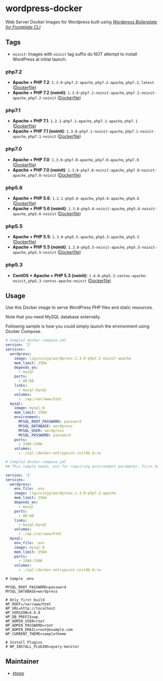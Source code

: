 # wordpress-docker

Web Server Docker Images for Wordpress built using [_Wordpress Boilerplate for Frontplate CLI_](https://github.com/liginc/wordpress-frontplate)

## Tags

- `noinit`: Images with `noinit` tag suffix do NOT attempt to install WordPress at initial launch.

### php7.2

- **Apache + PHP 7.2**: `1.3.0-php7.2-apache`, `php7.2-apache`, `php7.2`, `latest` ([Dockerfile](https://github.com/liginc/wordpress-docker/blob/master/php7.2/apache/Dockerfile))
- **Apache + PHP 7.2 (noinit)**: `1.3.0-php7.2-noinit-apache`, `php7.2-noinit-apache`, `php7.2-noinit` ([Dockerfile](https://github.com/liginc/wordpress-docker/blob/master/php7.2/noinit-apache/Dockerfile))

### php7.1

- **Apache + PHP 7.1**: `1.2.1-php7.1-apache`, `php7.1-apache`, `php7.1` ([Dockerfile](https://github.com/liginc/wordpress-docker/blob/master/php7.1/apache/Dockerfile))
- **Apache + PHP 7.1 (noinit)**: `1.3.0-php7.1-noinit-apache`, `php7.1-noinit-apache`, `php7.1-noinit` ([Dockerfile](https://github.com/liginc/wordpress-docker/blob/master/php7.1/noinit-apache/Dockerfile))

### php7.0

- **Apache + PHP 7.0**: `1.3.0-php7.0-apache`, `php7.0-apache`, `php7.0` ([Dockerfile](https://github.com/liginc/wordpress-docker/blob/master/php7.0/apache/Dockerfile))
- **Apache + PHP 7.0 (noinit)**: `1.3.0-php7.0-noinit-apache`, `php7.0-noinit-apache`, `php7.0-noinit` ([Dockerfile](https://github.com/liginc/wordpress-docker/blob/master/php7.0/noinit-apache/Dockerfile))

### php5.6

- **Apache + PHP 5.6**: `1.2.1-php5.6-apache`, `php5.6-apache`, `php5.6` ([Dockerfile](https://github.com/liginc/wordpress-docker/blob/master/php5.6/apache/Dockerfile))
- **Apache + PHP 5.6 (noinit)**: `1.3.0-php5.6-noinit-apache`, `php5.6-noinit-apache`, `php5.6-noinit` ([Dockerfile](https://github.com/liginc/wordpress-docker/blob/master/php5.6/noinit-apache/Dockerfile))

### php5.5

- **Apache + PHP 5.5**: `1.3.0-php5.5-apache`, `php5.5-apache`, `php5.5` ([Dockerfile](https://github.com/liginc/wordpress-docker/blob/master/php5.5/apache/Dockerfile))
- **Apache + PHP 5.5 (noinit)**: `1.3.0-php5.5-noinit-apache`, `php5.5-noinit-apache`, `php5.5-noinit` ([Dockerfile](https://github.com/liginc/wordpress-docker/blob/master/php5.5/noinit-apache/Dockerfile))

### php5.3

- **CentOS + Apache + PHP 5.3 (noinit)**: `1.4.0-php5.3-centos-apache-noinit`, `php5.3-centos-apache-noinit` ([Dockerfile](https://github.com/liginc/wordpress-docker/blob/master/php5.3/centos-noinit-apache/Dockerfile))

## Usage

Use this Docker image to serve WordPress PHP files and static resources.

Note that you need MySQL database externally.

Following sample is how you could simply launch the environment using Docker Compose.

```yaml
# Sample1 docker-compose.yml
version: '2'
services:
  wordpress:
    image: liginccojp/wordpress:1.3.0-php7.2-noinit-apache
    mem_limit: 256m
    depends_on:
      - mysql
    ports:
      - 80:80
    links:
      - mysql:mysql
    volumes:
      - ./wp:/var/www/html
  mysql:
    image: mysql:8
    mem_limit: 256m
    environment:
      MYSQL_ROOT_PASSWORD: password
      MYSQL_DATABASE: wordpress
      MYSQL_USER: wordpress
      MYSQL_PASSWORD: password
    ports:
      - 3306:3306
    volumes:
      - ./sql:/docker-entrypoint-initdb.d:rw
```

```yaml
# Sample2 docker-compose.yml
## This sample needs .env for requiring environment parameter. First building the wordpress-docker image, this sample will download and install wordpress automatically.

version: '2'
services:
  wordpress:
    env_file: .env
    image: liginccojp/wordpress:1.3.0-php7.2-apache
    mem_limit: 256m
    depends_on:
      - mysql
    ports:
      - 80:80
    links:
      - mysql:mysql
    volumes:
      - ./wp:/var/www/html
  mysql:
    env_file: .env
    image: mysql:8
    mem_limit: 256m
    ports:
      - 3306:3306
    volumes:
      - ./sql:/docker-entrypoint-initdb.d:rw
```

```env
# Sample .env

MYSQL_ROOT_PASSWORD=password
MYSQL_DATABASE=wordpress

# Only first build
WP_ROOT=/var/www/html
WP_URL=http://localhost
WP_VERSION=4.9.8
WP_DB_PREFIX=wp_
WP_ADMIN_USER=root
WP_ADMIN_PASSWORD=root
WP_ADMIN_EMAIL=root@example.com
WP_CURRENT_THEME=sampletheme

# Install Plugins
# WP_INSTALL_PLUGINS=query-monitor

```

## Maintainer

- [ktogo](https://github.com/ktogo)
